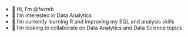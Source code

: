- 👋 Hi, I’m @favreb
- 👀 I’m interested in Data Analytics
- 🌱 I’m currently learning R and improving my SQL and analysis skills 
- 💞️ I’m looking to collaborate on Data Analytics and Data Science topics

<!---
favreb/favreb is a ✨ special ✨ repository because its `README.md` (this file) appears on your GitHub profile.
You can click the Preview link to take a look at your changes.
--->
